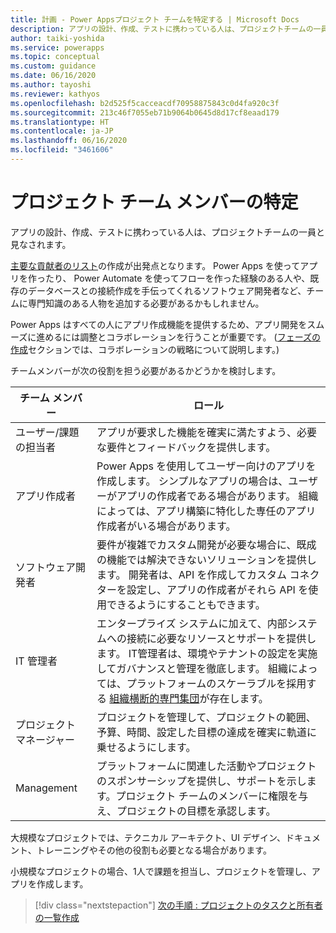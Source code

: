 ```yaml
---
title: 計画 - Power Appsプロジェクト チームを特定する | Microsoft Docs
description: アプリの設計、作成、テストに携わっている人は、プロジェクトチームの一員と見なされます。 これらプロジェクトの役割を誰が担当するか検討してください。
author: taiki-yoshida
ms.service: powerapps
ms.topic: conceptual
ms.custom: guidance
ms.date: 06/16/2020
ms.author: tayoshi
ms.reviewer: kathyos
ms.openlocfilehash: b2d525f5cacceacdf70958875843c0d4fa920c3f
ms.sourcegitcommit: 213c46f7055eb71b9064b0645d8d17cf8eaad179
ms.translationtype: HT
ms.contentlocale: ja-JP
ms.lasthandoff: 06/16/2020
ms.locfileid: "3461606"
---
```

# <a name="identifying-project-team-members"></a>プロジェクト チーム メンバーの特定

アプリの設計、作成、テストに携わっている人は、プロジェクトチームの一員と見なされます。

[主要な貢献者のリスト](understanding-current-business-process.md)の作成が出発点となります。 Power Apps を使ってアプリを作ったり、 Power Automate を使ってフローを作った経験のある人や、既存のデータベースとの接続作成を手伝ってくれるソフトウェア開発者など、チームに専門知識のある人物を追加する必要があるかもしれません。

Power Apps はすべての人にアプリ作成機能を提供するため、アプリ開発をスムーズに進めるには調整とコラボレーションを行うことが重要です。 ([フェーズの作成](making-phase.md)セクションでは、コラボレーションの戦略について説明します。)

チームメンバーが次の役割を担う必要があるかどうかを検討します。

| チーム メンバー                | ロール     |
|----------------------------|----------|
| ユーザー/課題の担当者 | アプリが要求した機能を確実に満たすよう、必要な要件とフィードバックを提供します。   |
| アプリ作成者                         | Power Apps を使用してユーザー向けのアプリを作成します。 シンプルなアプリの場合は、ユーザーがアプリの作成者である場合があります。 組織によっては、アプリ構築に特化した専任のアプリ作成者がいる場合があります。  |
| ソフトウェア開発者    | 要件が複雑でカスタム開発が必要な場合に、既成の機能では解決できないソリューションを提供します。 開発者は、API を作成してカスタム コネクターを設定し、アプリの作成者がそれら API を使用できるようにすることもできます。    |
| IT 管理者                  | エンタープライズ システムに加えて、内部システムへの接続に必要なリソースとサポートを提供します。 IT管理者は、環境やテナントの設定を実施してガバナンスと管理を徹底します。 組織によっては、プラットフォームのスケーラブルを採用する [組織横断的専門集団](https://docs.microsoft.com/power-platform/guidance/coe/starter-kit)が存在します。 |
| プロジェクト マネージャー                    | プロジェクトを管理して、プロジェクトの範囲、予算、時間、設定した目標の達成を確実に軌道に乗せるようにします。      |
|  Management                         | プラットフォームに関連した活動やプロジェクトのスポンサーシップを提供し、サポートを示します。プロジェクト チームのメンバーに権限を与え、プロジェクトの目標を承認します。   |

大規模なプロジェクトでは、テクニカル アーキテクト、UI デザイン、ドキュメント、トレーニングやその他の役割も必要となる場合があります。

小規模なプロジェクトの場合、1人で課題を担当し、プロジェクトを管理し、アプリを作成します。

> [!div class="nextstepaction"]
> [次の手順 : プロジェクトのタスクと所有者の一覧作成](project-tasks-owners.md)
